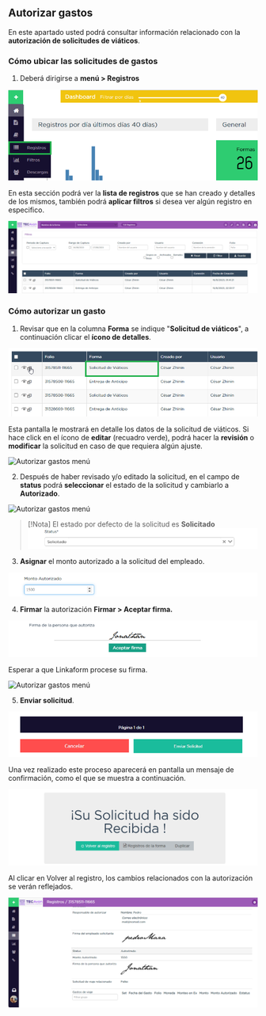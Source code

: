## Autorizar gastos

En este apartado usted podrá consultar información relacionado con la **autorización de solicitudes de viáticos**.
### Cómo ubicar las solicitudes de gastos

1. Deberá dirigirse a **menú > Registros**

![Autorizar gastos menú](/imgs/Modulos/Viaticos/forms/autorizar-gastos/1-autorizar-gastos.png)


En esta sección podrá ver la **lista de registros** que se han creado y detalles de los mismos, también podrá **aplicar filtros** si desea ver algún registro en especifico.

![Autorizar gastos menú](/imgs/Modulos/Viaticos/forms/autorizar-gastos/1-1-autorizar-gastos.png)


### Cómo  autorizar un gasto

1. Revisar que en la columna **Forma** se indique "**Solicitud de viáticos**", a continuación clicar el **ícono de detalles**.

![Autorizar gastos menú](/imgs/Modulos/Viaticos/forms/autorizar-gastos/2-autorizar-gastos.png)


Esta pantalla le mostrará en detalle los datos de la solicitud de viáticos. Si hace click en el ícono de **editar** (recuadro verde), podrá hacer la **revisión** o **modificar** la solicitud en caso de que requiera algún ajuste.

![Autorizar gastos menú](/imgs/Modulos/Viaticos/forms/2-1-autorizar-gastos.png)


2. Después de haber revisado y/o editado la solicitud, en el campo de **status** podrá **seleccionar** el estado de la solicitud y cambiarlo a **Autorizado**. 

![Autorizar gastos menú](/imgs/Modulos/Viaticos/forms/3-autorizar-gastos.png)

>[!Nota]
>El estado por defecto de la solicitud es **Solicitado**
>![Estado solicitud por defecto](/imgs/Modulos/Viaticos/forms/autorizar-gastos/3-1-autorizar-gastos.png)

3. **Asignar** el monto autorizado a la solicitud del empleado.

![Autorizar gastos menú](/imgs/Modulos/Viaticos/forms/autorizar-gastos/4-autorizar-gastos.png)

4. **Firmar** la autorización
**Firmar > Aceptar firma.**

![Autorizar gastos menú](/imgs/Modulos/Viaticos/forms/autorizar-gastos/5-autorizar-gastos.png)


Esperar a que Linkaform procese su firma.

![Autorizar gastos menú](/imgs/Viaticos/forms/autorizar-gastos/5-2-autorizar-gastos.png)

5. **Enviar solicitud**.

![Autorizar gastos menú](/imgs/Modulos/Viaticos/forms/autorizar-gastos/6-autorizar-gastos.png)

Una vez realizado este proceso aparecerá en pantalla un mensaje de confirmación, como el que se muestra a continuación.

![Autorizar gastos menú](/imgs/Modulos/Viaticos/forms/autorizar-gastos/7-autorizar-gastos.png)

Al clicar  en Volver al registro, los cambios relacionados con la autorización se verán reflejados.


![Autorizar gastos menú](/imgs/Modulos/Viaticos/forms/autorizar-gastos/8-autorizar-gastos.png)